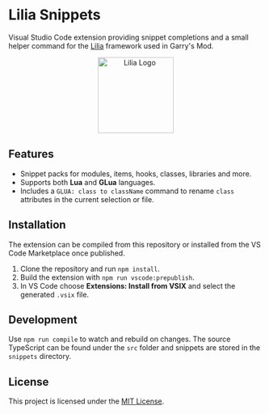 # Lilia Snippets

Visual Studio Code extension providing snippet completions and a small helper command for the [Lilia](https://github.com/Lilia-Framework) framework used in Garry's Mod.

<p align="center">
  <img src="https://github.com/LiliaFramework/Lilia/blob/main/logo.png?raw=true" alt="Lilia Logo" width="150" />
</p>

## Features

- Snippet packs for modules, items, hooks, classes, libraries and more.
- Supports both **Lua** and **GLua** languages.
- Includes a `GLUA: class to className` command to rename `class` attributes in the current selection or file.

## Installation

The extension can be compiled from this repository or installed from the VS Code Marketplace once published.

1. Clone the repository and run `npm install`.
2. Build the extension with `npm run vscode:prepublish`.
3. In VS Code choose **Extensions: Install from VSIX** and select the generated `.vsix` file.

## Development

Use `npm run compile` to watch and rebuild on changes. The source TypeScript can be found under the `src` folder and snippets are stored in the `snippets` directory.

## License

This project is licensed under the [MIT License](./LICENSE).
